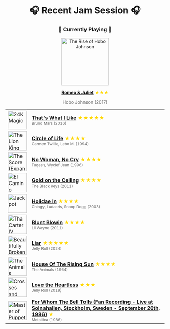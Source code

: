 <div align='center'>

# 🎧 Recent Jam Session 🎧

<h3>🎵 Currently Playing 🎵</h3>

<a href="https://open.spotify.com/track/0J8oh5MAMyUPRIgflnjwmB"><img src="https://i.scdn.co/image/ab67616d0000b273fd47f4e731d91210018d62ea" width="150" height="150" alt="The Rise of Hobo Johnson" /></a>

<b><a href="https://open.spotify.com/track/0J8oh5MAMyUPRIgflnjwmB">Romeo & Juliet</a></b><span style="color: gold;"> ★★★</span>

<span style="color: #666;">Hobo Johnson (2017)</span>

<table style='margin: 0 auto; max-width: 550px;'>
<tr>
<td width="60"><a href="https://open.spotify.com/track/0KKkJNfGyhkQ5aFogxQAPU"><img src="https://i.scdn.co/image/ab67616d0000b273232711f7d66a1e19e89e28c5" width="60" height="60" alt="24K Magic" /></a></td>
<td><b><a href="https://open.spotify.com/track/0KKkJNfGyhkQ5aFogxQAPU">That's What I Like</a></b> <span style="color: gold;"> ★★★★★</span><br><span style="font-size: 12px; color: #666;">Bruno Mars (2016)</span></td>
</tr>
<tr>
<td width="60"><a href="https://open.spotify.com/track/0HU5JnVaKNTWf6GykV9Zn8"><img src="https://i.scdn.co/image/ab67616d0000b273660aadbda2da6b1c2dd3d1a5" width="60" height="60" alt="The Lion King" /></a></td>
<td><b><a href="https://open.spotify.com/track/0HU5JnVaKNTWf6GykV9Zn8">Circle of Life</a></b> <span style="color: gold;"> ★★★★</span><br><span style="font-size: 12px; color: #666;">Carmen Twillie, Lebo M. (1994)</span></td>
</tr>
<tr>
<td width="60"><a href="https://open.spotify.com/track/5bUVHuzQh5mkvMPjUU074i"><img src="https://i.scdn.co/image/ab67616d0000b2735b7865be7f7fcc05faec6137" width="60" height="60" alt="The Score (Expanded Edition)" /></a></td>
<td><b><a href="https://open.spotify.com/track/5bUVHuzQh5mkvMPjUU074i">No Woman, No Cry</a></b> <span style="color: gold;"> ★★★★</span><br><span style="font-size: 12px; color: #666;">Fugees, Wyclef Jean (1996)</span></td>
</tr>
<tr>
<td width="60"><a href="https://open.spotify.com/track/5lN1EH25gdiqT1SFALMAq1"><img src="https://i.scdn.co/image/ab67616d0000b2736a21b97de47168df4f0c1993" width="60" height="60" alt="El Camino" /></a></td>
<td><b><a href="https://open.spotify.com/track/5lN1EH25gdiqT1SFALMAq1">Gold on the Ceiling</a></b> <span style="color: gold;"> ★★★★</span><br><span style="font-size: 12px; color: #666;">The Black Keys (2011)</span></td>
</tr>
<tr>
<td width="60"><a href="https://open.spotify.com/track/0FmCLEHfINGqwlyzvklNqy"><img src="https://i.scdn.co/image/ab67616d0000b273f9aefc986924f7e9e5e71b74" width="60" height="60" alt="Jackpot" /></a></td>
<td><b><a href="https://open.spotify.com/track/0FmCLEHfINGqwlyzvklNqy">Holidae In</a></b> <span style="color: gold;"> ★★★★</span><br><span style="font-size: 12px; color: #666;">Chingy, Ludacris, Snoop Dogg (2003)</span></td>
</tr>
<tr>
<td width="60"><a href="https://open.spotify.com/track/0BKXZkU8oGad58MyTFyFXu"><img src="https://i.scdn.co/image/ab67616d0000b273e80b258c7e0b318202870953" width="60" height="60" alt="Tha Carter IV (Complete Edition)" /></a></td>
<td><b><a href="https://open.spotify.com/track/0BKXZkU8oGad58MyTFyFXu">Blunt Blowin</a></b> <span style="color: gold;"> ★★★★</span><br><span style="font-size: 12px; color: #666;">Lil Wayne (2011)</span></td>
</tr>
<tr>
<td width="60"><a href="https://open.spotify.com/track/0llPOBVoJYDAtdmVlNE41A"><img src="https://i.scdn.co/image/ab67616d0000b273d80f1f7607d4b12390321773" width="60" height="60" alt="Beautifully Broken" /></a></td>
<td><b><a href="https://open.spotify.com/track/0llPOBVoJYDAtdmVlNE41A">Liar</a></b> <span style="color: gold;"> ★★★★★</span><br><span style="font-size: 12px; color: #666;">Jelly Roll (2024)</span></td>
</tr>
<tr>
<td width="60"><a href="https://open.spotify.com/track/7BY005dacJkbO6EPiOh2wb"><img src="https://i.scdn.co/image/ab67616d0000b2733c534611bd3658006378a2d7" width="60" height="60" alt="The Animals" /></a></td>
<td><b><a href="https://open.spotify.com/track/7BY005dacJkbO6EPiOh2wb">House Of The Rising Sun</a></b> <span style="color: gold;"> ★★★★</span><br><span style="font-size: 12px; color: #666;">The Animals (1964)</span></td>
</tr>
<tr>
<td width="60"><a href="https://open.spotify.com/track/6VvtZ4ZBiwsUdREsAR0tY6"><img src="https://i.scdn.co/image/ab67616d0000b27315f032e426133c995e725423" width="60" height="60" alt="Crosses and Crossroads" /></a></td>
<td><b><a href="https://open.spotify.com/track/6VvtZ4ZBiwsUdREsAR0tY6">Love the Heartless</a></b> <span style="color: gold;"> ★★★</span><br><span style="font-size: 12px; color: #666;">Jelly Roll (2019)</span></td>
</tr>
<tr>
<td width="60"><a href="https://open.spotify.com/track/2AjUivpSXN0bAwEZeEZ40G"><img src="https://i.scdn.co/image/ab67616d0000b273cad4832cb7b5844343278daa" width="60" height="60" alt="Master of Puppets (Remastered Deluxe Box Set)" /></a></td>
<td><b><a href="https://open.spotify.com/track/2AjUivpSXN0bAwEZeEZ40G">For Whom The Bell Tolls (Fan Recording - Live at Solnahallen, Stockholm, Sweden - September 26th, 1986)</a></b> <span style="color: gold;"> ★</span><br><span style="font-size: 12px; color: #666;">Metallica (1986)</span></td>
</tr>
</table>
</div>

